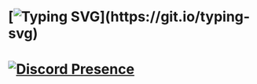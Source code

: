 # [![Typing SVG](https://readme-typing-svg.demolab.com?font=Minecraft&pause=1000&color=FFFFFF&random=false&width=435&lines=Hello%2C+im+grimvip3r!)](https://git.io/typing-svg)

# [![Discord Presence](https://lanyard.cnrad.dev/api/778663346438012928)](https://discord.com/users/778663346438012928)
